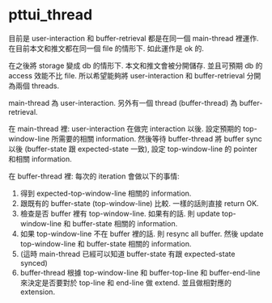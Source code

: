 pttui_thread
==========

目前是 user-interaction 和 buffer-retrieval 都是在同一個 main-thread 裡運作.
在目前本文和推文都在同一個 file 的情形下. 如此運作是 ok 的.

在之後將 storage 變成 db 的情形下. 本文和推文會被分開儲存. 並且可預期 db 的 access
效能不比 file. 所以希望能夠將 user-interaction 和 buffer-retrieval 分開為兩個 threads.

main-thread 為 user-interaction. 另外有一個 thread (buffer-thread) 為 buffer-retrieval.

在 main-thread 裡: user-interaction 在做完 interaction 以後. 設定預期的 top-window-line 所需要的相關 information. 然後等待 buffer-thread 將 buffer sync 以後 (buffer-state 跟 expected-state 一致), 設定 top-window-line 的 pointer 和相關 information.

在 buffer-thread 裡: 每次的 iteration 會做以下的事情:
1. 得到 expected-top-window-line 相關的 information.
2. 跟既有的 buffer-state (top-window-line) 比較. 一樣的話則直接 return OK.
3. 檢查是否 buffer 裡有 top-window-line. 如果有的話. 則 update top-window-line 和 buffer-state 相關的 information.
4. 如果 top-window-line 不在 buffer 裡的話. 則 resync all buffer. 然後 update top-window-line 和 buffer-state 相關的 information.
5. (這時 main-thread 已經可以知道 buffer-state 有跟 expected-state synced)
6. buffer-thread 根據 top-window-line 和 buffer-top-line 和 buffer-end-line 來決定是否要對於 top-line 和 end-line 做 extend. 並且做相對應的 extension.

